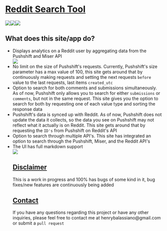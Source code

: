 <div><u> <h1> <a href='https://redditsearchtool.com/'> Reddit Search Tool </a> </u></div>

<div style='display:flex;flex-direction:row'>
<img src='https://img.shields.io/github/v/release/henrybalassiano/reddit-search-tool'>
	<img src='https://img.shields.io/github/last-commit/henrybalassiano/reddit-search-tool'>
	<img src='https://img.shields.io/github/stars/henrybalassiano/reddit-search-tool?style=social'>
	</div>

<h2> What does this site/app do?</h2>
<ul> <li> Displays analytics on a Reddit user by aggregating data from the Pushshift and Miser API  </li>
<img src='https://media2.giphy.com/media/18AgCwgX85s1WdVrrp/giphy.gif'>

<br/>
<li> No limit on the size of Pushshift's requests. Currently, Pushshift's size parameter has a max value of 100, this site gets around that by continuously making requests and setting the next requests <code>before</code> value to the last requests, last items <code>created_utc</code> </li>
<li> Option to search for both comments and submissions simultaneously. As of now, Pushshift only allows you to search for either <code>submissions</code> or <code>comments</code>, but not in the same request. This site gives you the option to search for both by requesting one of each value type and sorting the response data </li>

<li> Pushshift's data is synced up with Reddit. As of now, Pushshift does not update the data it collects, so the data you see on Pushshift may not reflect what it actually is on Reddit. This site gets around that by requesting the <code>ID's</code> from Pushshift on Reddit's API</li>

<li> Option to search through multiple API's. This site has integrated an option to search through the Pushshift, Miser, and the Reddit API's </li>

<li> The UI has full markdown support</li>
<img src='https://media.giphy.com/media/W1Fa0nCPf79dEgkMpq/giphy.gif'>
<u><h2> Disclaimer</h2></u>
This is a work in progress and 100% has bugs of some kind in it, bug fixes/new features are continuously being added

<u> <h2> Contact</h2></u>

<p> If you have any questions regarding this project or have any other inquiries, please feel free to contact me at henrybalassiano@gmail.com or submit a <code>pull request</code></p>
